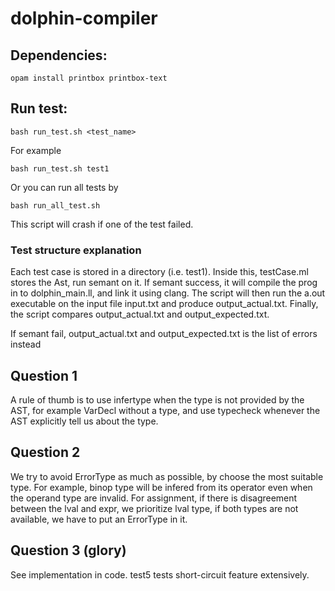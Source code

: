 # dolphin-compiler

## Dependencies:

```
opam install printbox printbox-text
```

## Run test:

```
bash run_test.sh <test_name>
```

For example

```
bash run_test.sh test1
```

Or you can run all tests by
```
bash run_all_test.sh
```

This script will crash if one of the test failed.

### Test structure explanation

Each test case is stored in a directory (i.e. test1). Inside this, testCase.ml stores the Ast, run semant on it. If semant success, it will compile the prog in to dolphin_main.ll, and link it using clang. The script will then run the a.out executable on the input file input.txt and produce output_actual.txt. Finally, the script compares output_actual.txt and output_expected.txt.

If semant fail, output_actual.txt and output_expected.txt is the list of errors instead

## Question 1

A rule of thumb is to use infertype when the type is not provided by the AST, for example VarDecl without a type, and use typecheck whenever the AST explicitly tell us about the type.

## Question 2

We try to avoid ErrorType as much as possible, by choose the most suitable type. For example, binop type will be infered from its operator even when the operand type are invalid. For assignment, if there is disagreement between the lval and expr, we prioritize lval type, if both types are not available, we have to put an ErrorType in it.

## Question 3 (glory)

See implementation in code. test5 tests short-circuit feature extensively.
